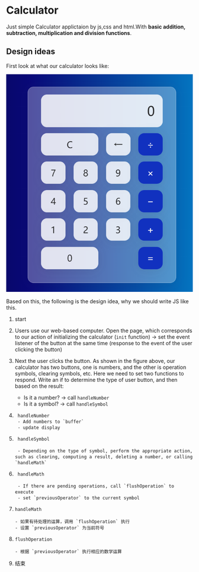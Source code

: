 # Calculator
 Just simple Calculator applictaion by js,css and html.With **basic addition, subtraction, multiplication and division functions**.

## Design ideas

First look at what our calculator looks like:

![calculator](https://github.com/shubonnsei/Calculator/blob/main/calculaorJS.png)


Based on this, the following is the design idea, why we should write JS like this.

1. start

2. Users use our web-based computer. Open the page, which corresponds to our action of initializing the calculator (`init` function) -> set the event listener of the button at the same time (response to the event of the user clicking the button)

3. Next the user clicks the button. As shown in the figure above, our calculator has two buttons, one is numbers, and the other is operation symbols, clearing symbols, etc. Here we need to set two functions to respond. Write an if to determine the type of user button, and then based on the result:

    - Is it a number? -> call `handleNumber`
    - Is it a symbol? -> call `handleSymbol`

4. ```
    handleNumber
    - Add numbers to `buffer`
    - update display
    ```

  

5. ```
    handleSymbol
      
    - Depending on the type of symbol, perform the appropriate action, such as clearing, computing a result, deleting a number, or calling `handleMath`
    ```

   

6. ```
    handleMath
      
    - If there are pending operations, call `flushOperation` to execute
    - set `previousOperator` to the current symbol
    ```

   

6. ```
   handleMath
   
   - 如果有待处理的运算，调用 `flushOperation` 执行
   - 设置 `previousOperator` 为当前符号
   ```

   

7. ```
   flushOperation
   
   - 根据 `previousOperator` 执行相应的数学运算
   ```

   

8. 结束

